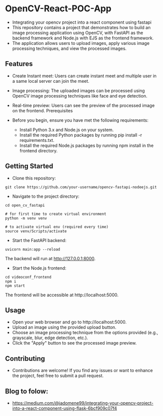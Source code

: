 # OpenCV-React-POC-App

- Integrating your opencv project into a react component using fastapi
- This repository contains a project that demonstrates how to build an image processing application using OpenCV, with FastAPI as the backend framework and Node.js with EJS as the frontend framework.
- The application allows users to upload images, apply various image processing techniques, and view the processed images.

## Features

- Create Instant meet: Users can create instant meet and multiple user in a same local server can join the meet.
- Image processing: The uploaded images can be processed using OpenCV image processing techniques like face and eye detection.
- Real-time preview: Users can see the preview of the processed image on the frontend.
  Prerequisites
- Before you begin, ensure you have met the following requirements:

  - Install Python 3.x and Node.js on your system.
  - Install the required Python packages by running pip install -r requirements.txt.
  - Install the required Node.js packages by running npm install in the frontend directory.

## Getting Started

- Clone this repository:

```
git clone https://github.com/your-username/opencv-fastapi-nodeejs.git
```

- Navigate to the project directory:

```
cd open_cv_fastapi

# for first time to create virtual environment
python -m venv venv

# to activate virtual env (required every time)
source venv/Scripts/activate
```

- Start the FastAPI backend:

```
uvicorn main:app --reload
```

The backend will run at http://127.0.0.1:8000.

- Start the Node.js frontend:

```
cd videoconf_frontend
npm i
npm start
```

The frontend will be accessible at http://localhost:5000.

## Usage

- Open your web browser and go to http://localhost:5000.
- Upload an image using the provided upload button.
- Choose an image processing technique from the options provided (e.g., grayscale, blur, edge detection, etc.).
- Click the "Apply" button to see the processed image preview.

## Contributing

- Contributions are welcome! If you find any issues or want to enhance the project, feel free to submit a pull request.

## Blog to folow:

- https://medium.com/@jadomene99/integrating-your-opencv-project-into-a-react-component-using-flask-6bcf909c07f4
